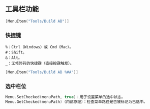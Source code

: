 ## 工具栏功能

```Cpp
[MenuItem("Tools/Build AB")]
```

### 快捷键

    %：Ctrl（Windows）或 Cmd（Mac）。
    #：Shift。
    &：Alt。
    _：无修饰符的快捷键（直接按键触发）。

```Cpp
[MenuItem("Tools/Build AB %#A")]
```

### 选中栏位

```Cpp
Menu.SetChecked(menuPath, true)：用于设置菜单的选中状态。
Menu.GetChecked(menuPath)（内部原理）：检查菜单路径是否被标记为已选中。
```
